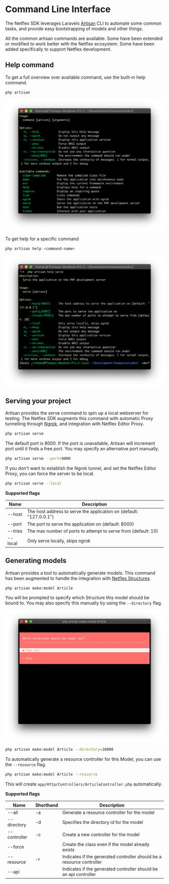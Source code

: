 # Command Line Interface

The Netflex SDK leverages Laravels <a href="https://laravel.com/docs/7.x/artisan" target="_blank">Artisan</a> CLI to automate some common tasks, and provide easy bootstrapping of models and other things.

All the common artisan commands are available. Some have been extended or modified to work better with the Netflex ecosystem. Some have been added specifically to support Netflex development.

## Help command

To get a full overview over available command, use the built-in help command.

```bash
php artisan
```

![artisan commands](../assets/artisan_commands.png)

To get help for a specific command

```bash
php artisan help <command-name>
```

![artisan help](../assets/artisan_help.png)

## Serving your project

Artisan provides the serve command to spin up a local webserver for testing. The Netflex SDK augments this command with automatic Proxy tunnelling through [Ngrok](https://ngrok.com), and integration with Netflex Editor Proxy.

```bash
php artisan serve
```

The default port is 8000. If the port is unavailable, Artisan will increment port until it finds a free port. You may specify an alternative port manually.

```bash
php artisan serve --port=9000
```

If you don't want to establish the Ngrok tunnel, and set the Netflex Editor Proxy, you can force the server to be local.

```bash
php artisan serve --local
```

**Supported flags**

| Name    | Description                                                         |
|---------|---------------------------------------------------------------------|
|  --host | The host address to serve the application on (default: "127.0.0.1") |
|  --port | The port to serve the application on (default: 8000)                |
| --tries | The max number of ports to attempt to serve from (default: 10)      |
| --local | Only serve locally, skips ngrok                                     |


## Generating models

Artisan provides a tool to automatically generate models. This command has been augmented to handle the integration with [Netflex Structures](/docs/models.md).

```bash
php artisan make:model Article
```

You will be prompted to specify which Structure this model should be bound to. You may also specify this manually by using the `--directory` flag.

![artisan make:model prompt](../assets/artisan_make_model.png)

```bash
php artisan make:model Article --directory=10000
```

To automatically generate a resource controller for this Model, you can use the `--resource` flag.

```bash
php artisan make:model Article --resource
```

This will create `app/Http/Controllers/ArticleController.php` automatically.

**Supported flags**

| Name         | Shorthand | Description                                                           |
|--------------|-----------|-----------------------------------------------------------------------|
|       --all  |        -a | Generate a resource controller for the model                          |
| --directory  |        -d | Specifies the directory id for the model                              |
| --controller |        -c | Create a new controller for the model                                 |
|      --force |           | Create the class even if the model already exists                     |
|   --resource |        -r | Indicates if the generated controller should be a resource controller |
|        --api |           | Indicates if the generated controller should be an api controller     |
